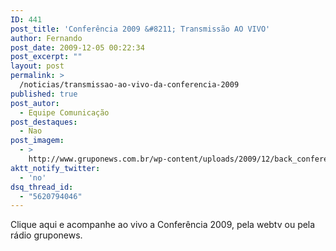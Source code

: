 ```yaml
---
ID: 441
post_title: 'Conferência 2009 &#8211; Transmissão AO VIVO'
author: Fernando
post_date: 2009-12-05 00:22:34
post_excerpt: ""
layout: post
permalink: >
  /noticias/transmissao-ao-vivo-da-conferencia-2009
published: true
post_autor:
  - Equipe Comunicação
post_destaques:
  - Nao
post_imagem:
  - >
    http://www.gruponews.com.br/wp-content/uploads/2009/12/back_conferencia2009.jpg
aktt_notify_twitter:
  - 'no'
dsq_thread_id:
  - "5620794046"
---
```

Clique aqui e acompanhe ao vivo a Conferência 2009, pela webtv ou pela rádio gruponews.
